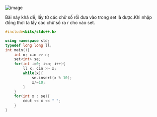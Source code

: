 ![image](https://github.com/Llam-a/Practice_Cpp/assets/115911041/9cbe886f-2a22-4a85-8b35-544e71662758)

Bài này khá dễ, lấy từ các chữ số rồi đưa vào trong set là được.Khi nhập đồng thời ta lấy các chữ số ra r cho vào set.

```cpp
#include<bits/stdc++.h>

using namespace std;
typedef long long ll;
int main(){
    int n; cin >> n;
    set<int> se;
    for(int i=0; i<n; i++){
        ll x; cin >> x;
        while(x){
            se.insert(x % 10);
            x/=10;
        }
    }
    for(int x : se){
        cout << x << " ";
    }
}
```
